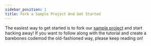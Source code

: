 ```yaml
---
sidebar_position: 1
title: Fork a Sample Project And Get Started
---
```


The easiest way to get started is to fork our [sample project](https://github.com/pixee/simple-gradle-codemod-tutorial/) and start hacking away! If you want to follow along with the tutorial and create a barebones codemod the old-fashioned way, please keep reading on!